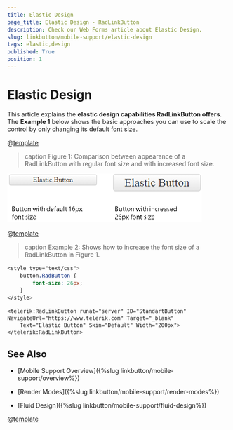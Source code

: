 ```yaml
---
title: Elastic Design
page_title: Elastic Design - RadLinkButton
description: Check our Web Forms article about Elastic Design.
slug: linkbutton/mobile-support/elastic-design
tags: elastic,design
published: True
position: 1
---
```


# Elastic Design

This article explains the **elastic design capabilities RadLinkButton offers**. The **Example 1** below shows the basic approaches you can use to scale the control by only changing its default font size.

@[template](/_templates/common/render-mode.md#resp-design-desc "slug-el: no, slug-fl: linkbutton/mobile-support/fluid-design")

>caption Figure 1: Comparison between appearance of a RadLinkButton with regular font size and with increased font size.

![button-elastic-design](images/button-elastic-design.png)


@[template](/_templates/common/font-size-notes.md#note-and-example "control: RadLinkButton")

>caption Example 2: Shows how to increase the font size of a RadLinkButton in Figure 1.

````CSS
<style type="text/css">
	button.RadButton {
		font-size: 26px;
	}
</style>
````

````ASP.NET
<telerik:RadLinkButton runat="server" ID="StandartButton" NavigateUrl="https://www.telerik.com" Target="_blank"
	Text="Elastic Button" Skin="Default" Width="200px">
</telerik:RadLinkButton>
````

## See Also

 * [Mobile Support Overview]({%slug linkbutton/mobile-support/overview%})

 * [Render Modes]({%slug linkbutton/mobile-support/render-modes%})

 * [Fluid Design]({%slug linkbutton/mobile-support/fluid-design%})

@[template](/_templates/common/font-size-notes.md#related-resources)
